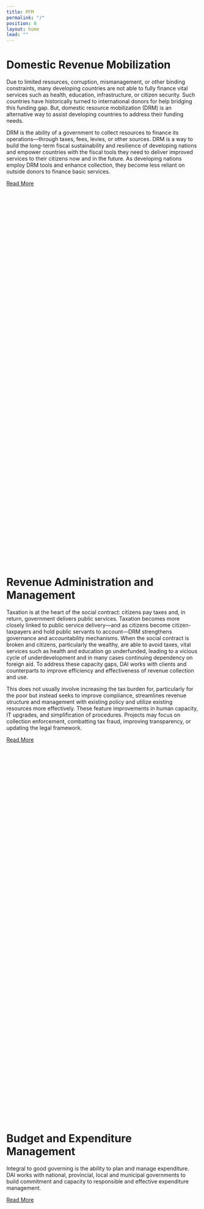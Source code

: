```yaml
---
title: PFM
permalink: "/"
position: 0
layout: home
lead: ""
---
```

# Domestic Revenue Mobilization

Due to limited resources, corruption, mismanagement, or other binding constraints, many developing countries are not able to fully finance vital services such as health, education, infrastructure, or citizen security. Such countries have historically turned to international donors for help bridging this funding gap. But, domestic resource mobilization (DRM) is an alternative way to assist developing countries to address their funding needs. 

<div class="infogram-embed" data-id="pfm-2927171960897" data-type="interactive" data-title="PFM"></div><script>!function(e,t,s,i){var n="InfogramEmbeds",o=e.getElementsByTagName("script"),d=o[0],r=/^http:/.test(e.location)?"http:":"https:";if(/^\/{2}/.test(i)&&(i=r+i),window[n]&&window[n].initialized)window[n].process&&window[n].process();else if(!e.getElementById(s)){var a=e.createElement("script");a.async=1,a.id=s,a.src=i,d.parentNode.insertBefore(a,d)}}(document,0,"infogram-async","//e.infogr.am/js/dist/embed-loader-min.js");</script>

DRM is the ability of a government to collect resources to finance its operations—through taxes, fees, levies, or other sources. DRM is a way to build the long-term fiscal sustainability and resilience of developing nations and empower countries with the fiscal tools they need to deliver improved services to their citizens now and in the future. As developing nations employ DRM tools and enhance collection, they become less reliant on outside donors to finance basic services. 

<a href="/domestic-revenue-mobilization" class="primary-block--button solution" target="blank">Read More<svg class="redirect" viewBox="0 0 36 70" preserveAspectRatio="xMinYMax meet"><use xlink:href="#redirect"></use></svg></a>

# Revenue Administration and Management

Taxation is at the heart of the social contract: citizens pay taxes and, in return, government delivers public services. Taxation becomes more closely linked to public service delivery—and as citizens become citizen-taxpayers and hold public servants to account—DRM strengthens governance and accountability mechanisms. When the social contract is broken and citizens, particularly the wealthy, are able to avoid taxes, vital services such as health and education go underfunded, leading to a vicious cycle of underdevelopment and in many cases continuing dependency on foreign aid. To address these capacity gaps, DAI works with clients and counterparts to improve efficiency and effectiveness of revenue collection and use. 

<script id="infogram_0_e_filing_soars_in_philippines_fueling_tax_revenue_growth" title="E-Filing Soars in Philippines, Fueling Tax-Revenue Growth" src="//e.infogr.am/js/dist/embed.js?aeO" type="text/javascript"></script>

This does not usually involve increasing the tax burden for, particularly for the poor but instead seeks to improve compliance, streamlines revenue structure and management with existing policy and utilize existing resources more effectively. These feature improvements in human capacity, IT upgrades, and simplification of procedures. Projects may focus on collection enforcement, combatting tax fraud, improving transparency, or updating the legal framework.  

<a href="/revenue-administration-and-management" class="primary-block--button solution" target="blank">Read More<svg class="redirect" viewBox="0 0 36 70" preserveAspectRatio="xMinYMax meet"><use xlink:href="#redirect"></use></svg></a>

# Budget and Expenditure Management

Integral to good governing is the ability to plan and manage expenditure.  DAI works with national, provincial, local and municipal governments to build commitment and capacity to responsible and effective expenditure management.

<script id="infogram_0_creating_fiscal_space_in_the_philippines" title="Creating Fiscal Space* in the Philippines" src="//e.infogr.am/js/dist/embed.js?YSq" type="text/javascript"></script>

<a href="/budget-and-expenditure-management" class="primary-block--button solution" target="blank">Read More<svg class="redirect" viewBox="0 0 36 70" preserveAspectRatio="xMinYMax meet"><use xlink:href="#redirect"></use></svg></a>

